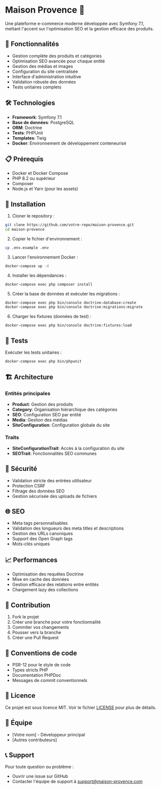 # Maison Provence 🏡

Une plateforme e-commerce moderne développée avec Symfony 7.1, mettant l'accent sur l'optimisation SEO et la gestion efficace des produits.

## 🚀 Fonctionnalités

- Gestion complète des produits et catégories
- Optimisation SEO avancée pour chaque entité
- Gestion des médias et images
- Configuration du site centralisée
- Interface d'administration intuitive
- Validation robuste des données
- Tests unitaires complets

## 🛠️ Technologies

- **Framework**: Symfony 7.1
- **Base de données**: PostgreSQL
- **ORM**: Doctrine
- **Tests**: PHPUnit
- **Templates**: Twig
- **Docker**: Environnement de développement conteneurisé

## 📋 Prérequis

- Docker et Docker Compose
- PHP 8.2 ou supérieur
- Composer
- Node.js et Yarn (pour les assets)

## 🔧 Installation

1. Cloner le repository :
```bash
git clone https://github.com/votre-repo/maison-provence.git
cd maison-provence
```

2. Copier le fichier d'environnement :
```bash
cp .env.example .env
```

3. Lancer l'environnement Docker :
```bash
docker-compose up -d
```

4. Installer les dépendances :
```bash
docker-compose exec php composer install
```

5. Créer la base de données et exécuter les migrations :
```bash
docker-compose exec php bin/console doctrine:database:create
docker-compose exec php bin/console doctrine:migrations:migrate
```

6. Charger les fixtures (données de test) :
```bash
docker-compose exec php bin/console doctrine:fixtures:load
```

## 🧪 Tests

Exécuter les tests unitaires :
```bash
docker-compose exec php bin/phpunit
```

## 🏗️ Architecture

### Entités principales

- **Product**: Gestion des produits
- **Category**: Organisation hiérarchique des catégories
- **SEO**: Configuration SEO par entité
- **Media**: Gestion des médias
- **SiteConfiguration**: Configuration globale du site

### Traits

- **SiteConfigurationTrait**: Accès à la configuration du site
- **SEOTrait**: Fonctionnalités SEO communes

## 🔐 Sécurité

- Validation stricte des entrées utilisateur
- Protection CSRF
- Filtrage des données SEO
- Gestion sécurisée des uploads de fichiers

## 🌐 SEO

- Meta tags personnalisables
- Validation des longueurs des meta titles et descriptions
- Gestion des URLs canoniques
- Support des Open Graph tags
- Mots-clés uniques

## 📈 Performances

- Optimisation des requêtes Doctrine
- Mise en cache des données
- Gestion efficace des relations entre entités
- Chargement lazy des collections

## 🤝 Contribution

1. Fork le projet
2. Créer une branche pour votre fonctionnalité
3. Commiter vos changements
4. Pousser vers la branche
5. Créer une Pull Request

## 📝 Conventions de code

- PSR-12 pour le style de code
- Types stricts PHP
- Documentation PHPDoc
- Messages de commit conventionnels

## 📄 Licence

Ce projet est sous licence MIT. Voir le fichier [LICENSE](LICENSE) pour plus de détails.

## 👥 Équipe

- [Votre nom] - Développeur principal
- [Autres contributeurs]

## 📞 Support

Pour toute question ou problème :
- Ouvrir une issue sur GitHub
- Contacter l'équipe de support à support@maison-provence.com
